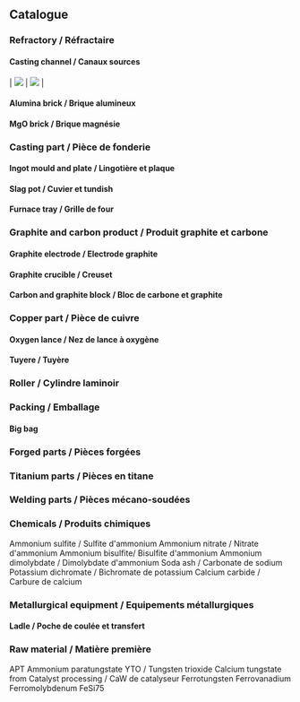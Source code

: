 ## Catalogue

### Refractory / Réfractaire

#### Casting channel / Canaux sources

| ![](casting-channel-1) | ![](casting-channel-2) |

#### Alumina brick / Brique alumineux

#### MgO brick / Brique magnésie

### Casting part / Pièce de fonderie

#### Ingot mould and plate / Lingotière et plaque

#### Slag pot / Cuvier et tundish

#### Furnace tray / Grille de four

### Graphite and carbon product / Produit graphite et carbone

#### Graphite electrode / Electrode graphite

#### Graphite crucible / Creuset

#### Carbon and graphite block / Bloc de carbone et graphite

### Copper part / Pièce de cuivre

#### Oxygen lance / Nez de lance à oxygène

#### Tuyere / Tuyère

### Roller / Cylindre laminoir

### Packing / Emballage

#### Big bag

### Forged parts / Pièces forgées

### Titanium parts / Pièces en titane

### Welding parts / Pièces mécano-soudées

### Chemicals / Produits chimiques

Ammonium sulfite / Sulfite d'ammonium
Ammonium nitrate / Nitrate d'ammonium
Ammonium bisulfite/ Bisulfite d'ammonium
Ammonium dimolybdate / Dimolybdate d'ammonium
Soda ash / Carbonate de sodium
Potassium dichromate / Bichromate de potassium
Calcium carbide / Carbure de calcium


### Metallurgical equipment / Equipements métallurgiques

#### Ladle / Poche de coulée et transfert

### Raw material / Matière première

APT Ammonium paratungstate
YTO / Tungsten trioxide
Calcium tungstate from Catalyst processing / CaW de catalyseur Ferrotungsten
Ferrovanadium
Ferromolybdenum
FeSi75
